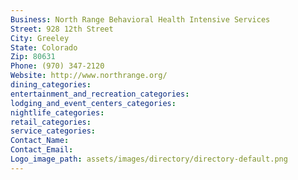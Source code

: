 ```yaml
---
Business: North Range Behavioral Health Intensive Services
Street: 928 12th Street
City: Greeley
State: Colorado
Zip: 80631
Phone: (970) 347-2120
Website: http://www.northrange.org/
dining_categories: 
entertainment_and_recreation_categories: 
lodging_and_event_centers_categories: 
nightlife_categories: 
retail_categories: 
service_categories: 
Contact_Name: 
Contact_Email: 
Logo_image_path: assets/images/directory/directory-default.png
---
```

